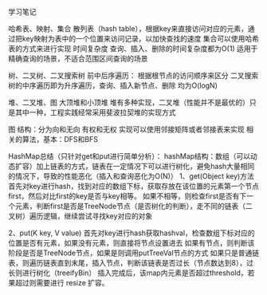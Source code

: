 学习笔记

哈希表、映射、集合
散列表（hash table），根据key来直接访问对应的元素，通过把key映射为表中的一个位置来访问记录，以加快查找的速度
集合可以使用哈希表的方式来进行实现
时间复杂度 查询、插入、删除的时间复杂度都为O(1)
适用于精确查询的场景，不适合范围区间查询的场景


树、二叉树、二叉搜索树
前中后序遍历： 根据根节点的访问顺序来区分
二叉搜索树的中序遍历即为升序遍历，查询、插入新节点、删除 均为O(logN)


堆、二叉堆、图
大顶堆和小顶堆
堆有多种实现，二叉堆（性能并不是最优的）只是其中一种，工程实践经常采用斐波拉契堆的实现方式

图
结构：分为向和无向 有权和无权 实现可以使用邻接矩阵或者邻接表来实现
相关的算法，基本：DFS和BFS 


HashMap总结（只针对get和put进行简单分析）：
hashMap结构：数组（可以动态扩容）加上链表的方式，链表在一定情况下可以进行树化，避免hash大量相同的情况下，导致的性能恶化（插入和查询恶化为O(N)）
1、get(Object key)方法
首先对key进行hash，找到对应的数组下标，获取存放在该位置的元素第一个节点first，然后对比first的key是否与key相等。
如果不相等，则检查first是否有下一个元素，判断first是否是TreeNode节点（是否树化的判断），走不同的链表（二叉树）遍历逻辑，继续尝试寻找key对应的对象

2、put(K key, V value)
首先对key进行hash获取hashval，检查数组下标对应的位置是否有元素，如果没有元素，则直接将节点设置进去
如果有节点，则判断该阶段是否是TreeNode节点，如果是则调用putTreeVal节点的方式
如果只是普通链表，则遍历链表直到末尾，插入节点，判断该链表是否过长（节点数达到8），过长则进行树化（treeifyBin）
插入完成后，该map内元素是否超过threshold，若果超过则需要进行 resize 扩容。

